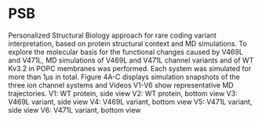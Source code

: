 # PSB
Personalized Structural Biology approach for rare coding variant interpretation, based on protein structural context and MD simulations.
To explore the molecular basis for the functional changes caused by V469L and V471L, MD simulations of V469L and V471L channel variants and of WT Kv3.2 in POPC membranes was performed. 
Each system was simulated for more than 1μs in total. Figure 4A-C displays simulation snapshots of the three ion channel systems and Videos V1-V6 show representative MD trajectories. 
V1: WT protein, side view
V2: WT protein, bottom view
V3: V469L variant, side view
V4: V469L variant, bottom view
V5: V471L variant, side view
V6: V471L variant, bottom view
